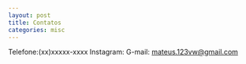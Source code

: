 ```yaml
---
layout: post
title: Contatos
categories: misc
---
```


Telefone:(xx)xxxxx-xxxx
Instagram:
G-mail: mateus.123vw@gmail.com
